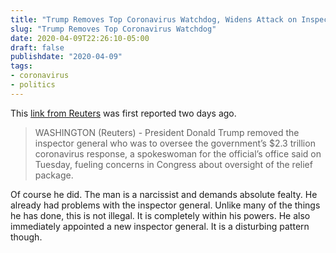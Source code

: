 ```yaml
---
title: "Trump Removes Top Coronavirus Watchdog, Widens Attack on Inspectors General"
slug: "Trump Removes Top Coronavirus Watchdog"
date: 2020-04-09T22:26:10-05:00
draft: false
publishdate: "2020-04-09"
tags:
- coronavirus
- politics
---
```


This [link from Reuters][1] was first reported two days ago.

>WASHINGTON (Reuters) - President Donald Trump removed the inspector general who was to oversee the government’s $2.3 trillion coronavirus response, a spokeswoman for the official’s office said on Tuesday, fueling concerns in Congress about oversight of the relief package.

Of course he did. The man is a narcissist and demands absolute fealty. He already had problems with the inspector general. Unlike many of the things he has done, this is not illegal. It is completely within his powers. He also immediately appointed a new inspector general. It is a disturbing pattern though.

[1]: https://www.reuters.com/article/us-health-coronavirus-usa-inspector-gene/trump-removes-top-coronavirus-watchdog-widens-attack-on-inspectors-general-idUSKBN21P2OM?feedType=RSS&feedName=topNews&utm_source=feedburner&utm_medium=feed&utm_campaign=Feed%3A+reuters%2FtopNews+%28News+%2F+US+%2F+Top+News%29
